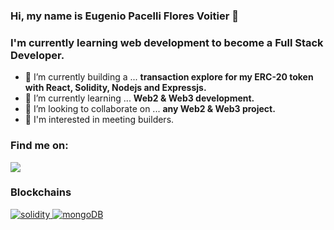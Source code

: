 ### Hi, my name is Eugenio Pacelli Flores Voitier 👋
### I'm currently learning web development to become a Full Stack Developer.

- 🔭 I’m currently building a ... **transaction explore for my ERC-20 token with React, Solidity, Nodejs and Expressjs.**
- 🌱 I’m currently learning ... **Web2 & Web3 development.**
- 👯 I’m looking to collaborate on ... **any Web2 & Web3 project.**
- 🤝 I'm interested in meeting builders.

### Find me on:
  <a href="https://twitter.com/pacelliv3" target="_blank"><img src="https://img.shields.io/badge/Twitter-1DA1F2?style=for-the-badge&logo=twitter&logoColor=white"></a>

<h3 align="left">Blockchains</h3>
<p align="left">
  <a href="https://ethereum.org/en/" target="_blank" rel="noreferrer"> <img src="https://img.shields.io/badge/Ethereum-3C3C3D?style=for-the-badge&logo=Ethereum&logoColor=white" alt="solidity"/> </a>
  <a href="https://chain.link/" target="_blank" rel="noreferrer"> <img src="https://img.shields.io/badge/chainlink-375BD2?style=for-the-badge&logo=chainlink&logoColor=white" alt="mongoDB"/> </a>
</p>
